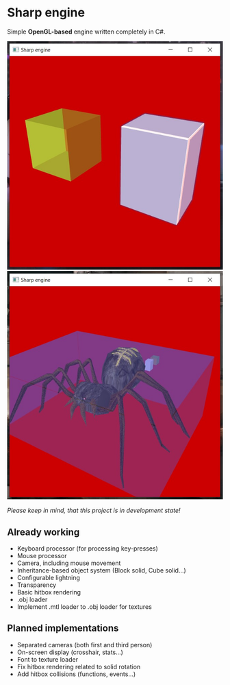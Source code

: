 # Sharp engine #

Simple **OpenGL-based** engine written completely in C#.

![Screenshot-01](Images/screenshot01.jpg?raw=true "Screenshot-01")
![Screenshot-02](Images/screenshot02.jpg?raw=true "Screenshot-02")

*Please keep in mind, that this project is in development state!* 

## Already working ##

* Keyboard processor (for processing key-presses)
* Mouse processor
* Camera, including mouse movement
* Inheritance-based object system (Block solid, Cube solid...) 
* Configurable lightning 
* Transparency
* Basic hitbox rendering
* .obj loader
* Implement .mtl loader to .obj loader for textures

## Planned implementations ##

* Separated cameras (both first and third person)
* On-screen display (crosshair, stats...)
* Font to texture loader
* Fix hitbox rendering related to solid rotation
* Add hitbox collisions (functions, events...)

